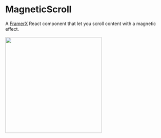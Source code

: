 # MagneticScroll
A <a href="https://framer.com/">FramerX</a> React component that let you scroll content with a magnetic effect.
<br/><br/>
<img src="MagneticScroll.gif" width="300">